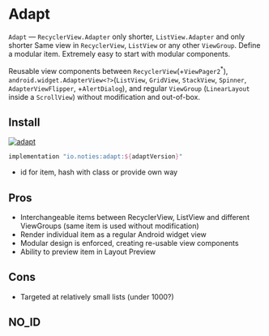 # Adapt

`Adapt` &mdash; `RecyclerView.Adapter` only shorter, `ListView.Adapter` and  only shorter 
Same view in `RecyclerView`, `ListView` or any other `ViewGroup`.
Define a modular item. Extremely easy to start with modular components.

Reusable view components between `RecyclerView`(+`ViewPager2`<sup>*</sup>), `android.widget.AdapterView<?>`(`ListView`, 
`GridView`, `StackView`, `Spinner`, `AdapterViewFlipper`, +`AlertDialog`), 
and regular `ViewGroup` (`LinearLayout` inside a `ScrollView`) without
modification and out-of-box.

## Install

[![adapt](https://img.shields.io/maven-central/v/io.noties/adapt.svg?label=adapt)](http://search.maven.org/#search|ga|1|g%3A%22io.noties%22%20AND%20a%3A%22adapt%22)

```gradle
implementation "io.noties:adapt:${adaptVersion}"
```

* id for item, hash with class or provide own way


## Pros
* Interchangeable items between RecyclerView, ListView and different ViewGroups (same item is used without modification)
* Render individual item as a regular Android widget view
* Modular design is enforced, creating re-usable view components
* Ability to preview item in Layout Preview

## Cons
* Targeted at relatively small lists (under 1000?)

## NO_ID
